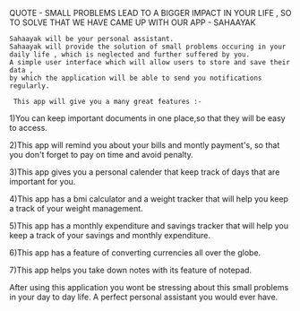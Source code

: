 QUOTE - SMALL PROBLEMS LEAD TO A BIGGER IMPACT IN YOUR LIFE , SO TO SOLVE THAT WE HAVE CAME UP WITH OUR APP - SAHAAYAK 

    Sahaayak will be your personal assistant.
    Sahaayak will provide the solution of small problems occuring in your daily life , which is neglected and further suffered by you.
    A simple user interface which will allow users to store and save their data ,
    by which the application will be able to send you notifications  regularly.

     This app will give you a many great features :- 

1)You can keep important documents in one place,so that they will be easy to access.

2)This app will remind you about your bills and montly payment's, so that you don't forget to pay on time and avoid penalty.

3)This app gives you a personal calender that keep track of days that are important for you. 

4)This app has a bmi calculator and a weight tracker that will help you keep a track of your weight management. 

5)This app has a monthly expenditure and savings tracker that will help you keep a track of your savings and monthly expenditure.

6)This app has a feature of converting currencies all over the globe.

7)This app helps you take down notes with its feature of notepad.

   After using this application you wont be stressing about this small problems in your day to day life. 
A perfect personal assistant you would ever have.
